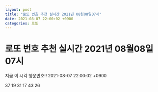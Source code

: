 ```yaml
---
layout: post
title: "로또 번호 추천 실시간 2021년 08월08일07시"
date: 2021-08-07 22:00:02 +0900
categories: 로또
---
```


# 로또 번호 추천 실시간 2021년 08월08일07시

지금 이 시각 행운번호!! 2021-08-07 22:00:02 +0900

 37  19  31  17  43  26 

